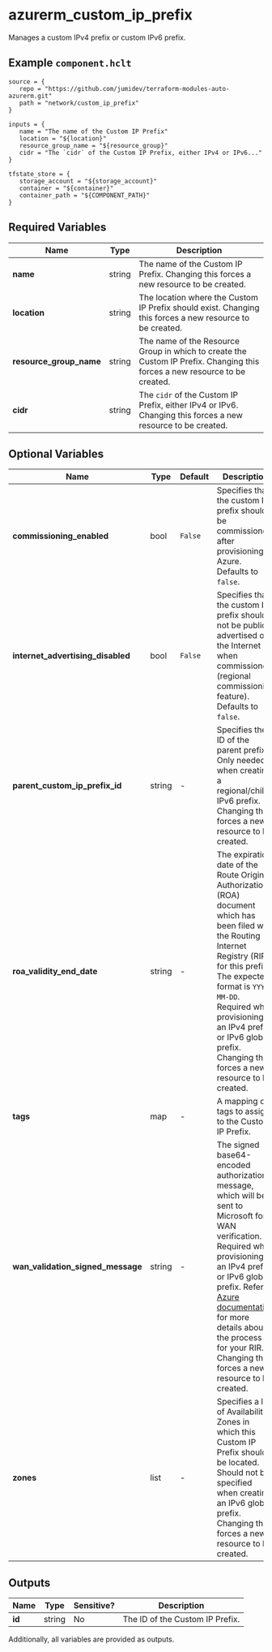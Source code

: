 # azurerm_custom_ip_prefix

Manages a custom IPv4 prefix or custom IPv6 prefix.

## Example `component.hclt`

```hcl
source = {
   repo = "https://github.com/jumidev/terraform-modules-auto-azurerm.git"   
   path = "network/custom_ip_prefix"   
}

inputs = {
   name = "The name of the Custom IP Prefix"   
   location = "${location}"   
   resource_group_name = "${resource_group}"   
   cidr = "The `cidr` of the Custom IP Prefix, either IPv4 or IPv6..."   
}

tfstate_store = {
   storage_account = "${storage_account}"   
   container = "${container}"   
   container_path = "${COMPONENT_PATH}"   
}

```

## Required Variables

| Name | Type |  Description |
| ---- | --------- |  ----------- |
| **name** | string |  The name of the Custom IP Prefix. Changing this forces a new resource to be created. | 
| **location** | string |  The location where the Custom IP Prefix should exist. Changing this forces a new resource to be created. | 
| **resource_group_name** | string |  The name of the Resource Group in which to create the Custom IP Prefix. Changing this forces a new resource to be created. | 
| **cidr** | string |  The `cidr` of the Custom IP Prefix, either IPv4 or IPv6. Changing this forces a new resource to be created. | 

## Optional Variables

| Name | Type |  Default  |  Description |
| ---- | --------- |  ----------- | ----------- |
| **commissioning_enabled** | bool |  `False`  |  Specifies that the custom IP prefix should be commissioned after provisioning in Azure. Defaults to `false`. | 
| **internet_advertising_disabled** | bool |  `False`  |  Specifies that the custom IP prefix should not be publicly advertised on the Internet when commissioned (regional commissioning feature). Defaults to `false`. | 
| **parent_custom_ip_prefix_id** | string |  -  |  Specifies the ID of the parent prefix. Only needed when creating a regional/child IPv6 prefix. Changing this forces a new resource to be created. | 
| **roa_validity_end_date** | string |  -  |  The expiration date of the Route Origin Authorization (ROA) document which has been filed with the Routing Internet Registry (RIR) for this prefix. The expected format is `YYYY-MM-DD`. Required when provisioning an IPv4 prefix or IPv6 global prefix. Changing this forces a new resource to be created. | 
| **tags** | map |  -  |  A mapping of tags to assign to the Custom IP Prefix. | 
| **wan_validation_signed_message** | string |  -  |  The signed base64-encoded authorization message, which will be sent to Microsoft for WAN verification. Required when provisioning an IPv4 prefix or IPv6 global prefix. Refer to [Azure documentation](https://learn.microsoft.com/en-us/azure/virtual-network/ip-services/create-custom-ip-address-prefix-cli#certificate-readiness) for more details about the process for your RIR. Changing this forces a new resource to be created. | 
| **zones** | list |  -  |  Specifies a list of Availability Zones in which this Custom IP Prefix should be located. Should not be specified when creating an IPv6 global prefix. Changing this forces a new resource to be created. | 



## Outputs

| Name | Type | Sensitive? | Description |
| ---- | ---- | --------- | --------- |
| **id** | string | No  | The ID of the Custom IP Prefix. | 

Additionally, all variables are provided as outputs.
